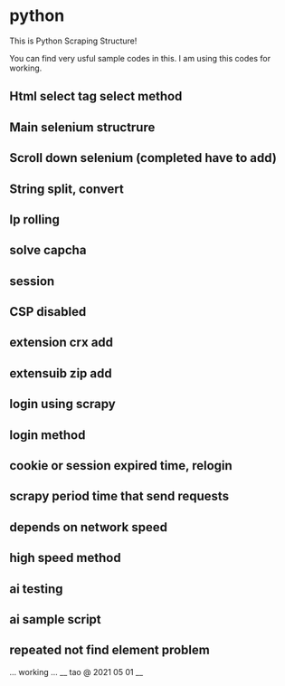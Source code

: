 # python
This is Python Scraping Structure!

You can find very usful sample codes in this.
I am using this codes for working.
## Html select tag select method
## Main selenium structrure
## Scroll down selenium (completed have to add)
## String split, convert
## Ip rolling
## solve capcha
## session
## CSP disabled
## extension crx add
## extensuib zip add
## login using scrapy
## login method 
## cookie or session expired time, relogin 
## scrapy period time that send requests
## depends on network speed
## high speed method
## ai testing
## ai sample script
## repeated not find element problem
... working ...
__ tao @ 2021 05 01 __
